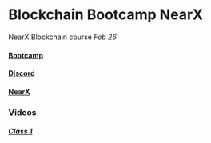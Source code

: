# Blockchain Bootcamp NearX
NearX Blockchain course _Feb 26_

#### [Bootcamp](https://nearx.com.br/bootcamp)

#### [Discord](https://discord.gg/nearx)

#### [NearX](https://linktr.ee/nearxinnovation)

### Videos
##### [Class 1](https://www.youtube.com/watch?v=yModQgXgCdI)
